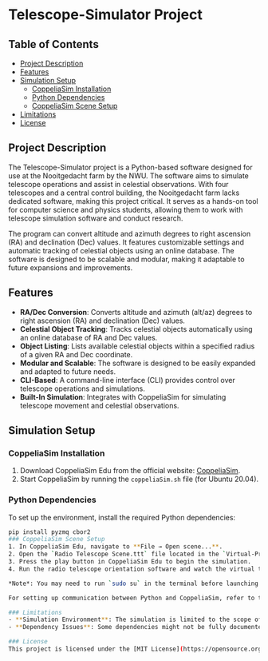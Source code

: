 # Telescope-Simulator Project

## Table of Contents
- [Project Description](#project-description)
- [Features](#features)
- [Simulation Setup](#simulation-setup)
  - [CoppeliaSim Installation](#coppeliasim-installation)
  - [Python Dependencies](#python-dependencies)
  - [CoppeliaSim Scene Setup](#coppeliasim-scene-setup)
- [Limitations](#limitations)
- [License](#license)

## Project Description
The Telescope-Simulator project is a Python-based software designed for use at the Nooitgedacht farm by the NWU. The software aims to simulate telescope operations and assist in celestial observations. With four telescopes and a central control building, the Nooitgedacht farm lacks dedicated software, making this project critical. It serves as a hands-on tool for computer science and physics students, allowing them to work with telescope simulation software and conduct research.

The program can convert altitude and azimuth degrees to right ascension (RA) and declination (Dec) values. It features customizable settings and automatic tracking of celestial objects using an online database. The software is designed to be scalable and modular, making it adaptable to future expansions and improvements.

## Features
- **RA/Dec Conversion**: Converts altitude and azimuth (alt/az) degrees to right ascension (RA) and declination (Dec) values.
- **Celestial Object Tracking**: Tracks celestial objects automatically using an online database of RA and Dec values.
- **Object Listing**: Lists available celestial objects within a specified radius of a given RA and Dec coordinate.
- **Modular and Scalable**: The software is designed to be easily expanded and adapted to future needs.
- **CLI-Based**: A command-line interface (CLI) provides control over telescope operations and simulations.
- **Built-In Simulation**: Integrates with CoppeliaSim for simulating telescope movement and celestial observations.

## Simulation Setup

### CoppeliaSim Installation
1. Download CoppeliaSim Edu from the official website: [CoppeliaSim](https://www.coppeliarobotics.com/).
2. Start CoppeliaSim by running the `coppeliaSim.sh` file (for Ubuntu 20.04).

### Python Dependencies
To set up the environment, install the required Python dependencies:
```bash
pip install pyzmq cbor2
### CoppeliaSim Scene Setup
1. In CoppeliaSim Edu, navigate to **File → Open scene...**.
2. Open the `Radio Telescope Scene.ttt` file located in the `Virtual-Prototype-Scene-and-Documentation` folder of the GitHub repository.
3. Press the play button in CoppeliaSim Edu to begin the simulation.
4. Run the radio telescope orientation software and watch the virtual telescope prototype move during celestial observations.

*Note*: You may need to run `sudo su` in the terminal before launching the radio telescope orientation software.

For setting up communication between Python and CoppeliaSim, refer to this [YouTube video](https://www.youtube.com/watch?v=SQont-mTnfM&t=588s) for detailed instructions. The required files are located in the `programming > legacyRemoteApi > remoteApiBindings` directory. For Ubuntu 20.04, the necessary file is `remoteApi.so`.

### Limitations
- **Simulation Environment**: The simulation is limited to the scope of the virtual prototype and may not represent real-world telescope behavior in all scenarios.
- **Dependency Issues**: Some dependencies might not be fully documented, and users may need to troubleshoot setup issues.

### License
This project is licensed under the [MIT License](https://opensource.org/licenses/MIT).
